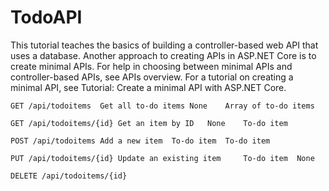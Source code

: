 # TodoAPI

This tutorial teaches the basics of building a controller-based web API that uses a database. Another approach to creating APIs in ASP.NET Core is to create minimal APIs. For help in choosing between minimal APIs and controller-based APIs, see APIs overview. For a tutorial on creating a minimal API, see Tutorial: Create a minimal API with ASP.NET Core.

```
GET /api/todoitems	Get all to-do items	None	Array of to-do items
```
```
GET /api/todoitems/{id}	Get an item by ID	None	To-do item
```
```
POST /api/todoitems	Add a new item	To-do item	To-do item
```
```
PUT /api/todoitems/{id}	Update an existing item  	To-do item	None
```
```
DELETE /api/todoitems/{id}
```
